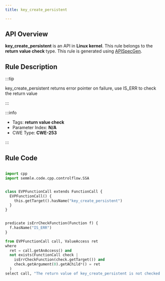 ```yaml
---
title: key_create_persistent

---
```



## API Overview
**key_create_persistent** is an API in **Linux kernel**. This rule belongs to the **return value check** type. This rule is generated using [APISpecGen](../../tools/APISpecGen).
## Rule Description

:::tip

key_create_persistent returns error pointer on failure, use IS_ERR to check the return value

:::

:::info

- Tags: **return value check**
- Parameter Index: **N/A**
- CWE Type: **CWE-253**

:::

## Rule Code
```python

import cpp
import semmle.code.cpp.controlflow.SSA


class EVPFunctionCall extends FunctionCall {
  EVPFunctionCall() {
    this.getTarget().hasName("key_create_persistent")
  }
}


predicate isErrCheckFunction(Function f) {
  f.hasName("IS_ERR") 
}

from EVPFunctionCall call, ValueAccess ret
where
  ret = call.getAnAccess() and
  not exists(FunctionCall check |
    isErrCheckFunction(check.getTarget()) and
    check.getArgument(0).getAChild*() = ret
  )
select call, "The return value of key_create_persistent is not checked with IS_ERR."
    
```